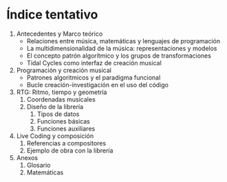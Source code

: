 # Índice tentativo

1. Antecedentes y Marco teórico
	+ Relaciones entre música, matemáticas y lenguajes de programación
	+ La multidimensionalidad de la música: representaciones y modelos
	+ El concepto patrón algorítmico y los grupos de transformaciones
	+ Tidal Cycles como interfaz de creación musical
2. Programación y creación musical
	+ Patrones algoritmicos y el paradigma funcional
	+ Bucle creación-investigación en el uso del código
3. RTG: Ritmo, tiempo y geometría
	1. Coordenadas musicales
	2. Diseño de la librería
		1. Tipos de datos
		2. Funciones básicas
		3. Funciones auxiliares
4. Live Coding y composición
	1. Referencias a compositores
	2. Ejemplo de obra con la librería
5. Anexos
	1. Glosario
	2. Matemáticas
